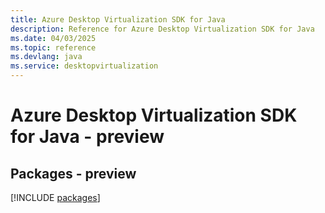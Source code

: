```yaml
---
title: Azure Desktop Virtualization SDK for Java
description: Reference for Azure Desktop Virtualization SDK for Java
ms.date: 04/03/2025
ms.topic: reference
ms.devlang: java
ms.service: desktopvirtualization
---
```

# Azure Desktop Virtualization SDK for Java - preview
## Packages - preview
[!INCLUDE [packages](desktop-virtualization-index.md)]